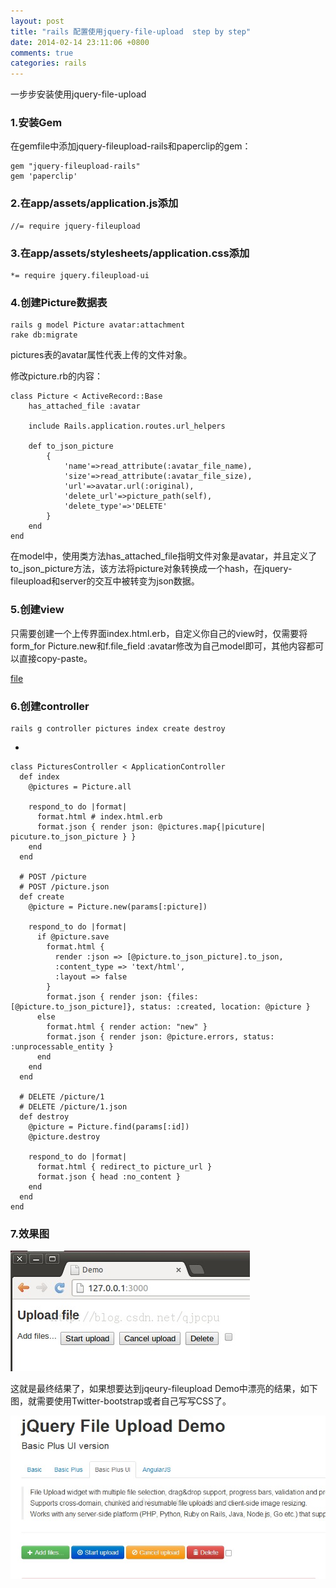 ```yaml
---
layout: post
title: "rails 配置使用jquery-file-upload  step by step"
date: 2014-02-14 23:11:06 +0800
comments: true
categories: rails
---
```


一步步安装使用jquery-file-upload

### 1.安装Gem

在gemfile中添加jquery-fileupload-rails和paperclip的gem：

	gem "jquery-fileupload-rails"
	gem 'paperclip'

### 2.在app/assets/application.js添加

	//= require jquery-fileupload

### 3.在app/assets/stylesheets/application.css添加

	*= require jquery.fileupload-ui

### 4.创建Picture数据表


	rails g model Picture avatar:attachment
	rake db:migrate

pictures表的avatar属性代表上传的文件对象。

修改picture.rb的内容：

	class Picture < ActiveRecord::Base
		has_attached_file :avatar
		
		include Rails.application.routes.url_helpers
		
		def to_json_picture
			{
				'name'=>read_attribute(:avatar_file_name),
				'size'=>read_attribute(:avatar_file_size),
				'url'=>avatar.url(:original),
				'delete_url'=>picture_path(self),
				'delete_type'=>'DELETE'
			}
		end
	end

在model中，使用类方法has_attached_file指明文件对象是avatar，并且定义了to_json_picture方法，该方法将picture对象转换成一个hash，在jquery-fileupload和server的交互中被转变为json数据。

### 5.创建view

只需要创建一个上传界面index.html.erb，自定义你自己的view时，仅需要将form_for Picture.new和f.file_field :avatar修改为自己model即可，其他内容都可以直接copy-paste。

[file](../images/rails-jquery-attach.txt)

### 6.创建controller

	rails g controller pictures index create destroy

-

	class PicturesController < ApplicationController
	  def index
	    @pictures = Picture.all
	
	    respond_to do |format|
	      format.html # index.html.erb
	      format.json { render json: @pictures.map{|picuture| picuture.to_json_picture } }
	    end
	  end
	
	  # POST /picture
	  # POST /picture.json
	  def create
	    @picture = Picture.new(params[:picture])
	
	    respond_to do |format|
	      if @picture.save
	        format.html {
	          render :json => [@picture.to_json_picture].to_json,
	          :content_type => 'text/html',
	          :layout => false
	        }
	        format.json { render json: {files: [@picture.to_json_picture]}, status: :created, location: @picture }
	      else
	        format.html { render action: "new" }
	        format.json { render json: @picture.errors, status: :unprocessable_entity }
	      end
	    end
	  end
	
	  # DELETE /picture/1
	  # DELETE /picture/1.json
	  def destroy
	    @picture = Picture.find(params[:id])
	    @picture.destroy
	
	    respond_to do |format|
	      format.html { redirect_to picture_url }
	      format.json { head :no_content }
	    end
	  end
	end

### 7.效果图

![image](../images/20130622184225625.jpeg)

这就是最终结果了，如果想要达到jqeury-fileupload Demo中漂亮的结果，如下图，就需要使用Twitter-bootstrap或者自己写写CSS了。

![image](../images/20130622184920031.jpeg)

